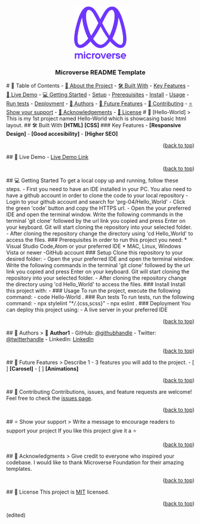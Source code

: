 <a name="readme-top"></a>
        <div align="center">
        <img src="murple_logo.png" alt="logo" width="140" height="auto" />
    <br/>
        <h3><b>Microverse README Template</b></h3>
        </div>
        <!-- TABLE OF CONTENTS -->
        # :green_book: Table of Contents
        - [:book: About the Project](#about-project)
    - [:hammer_and_wrench: Built With](#built-with)
    - [Key Features](#key-features)
    - [:rocket: Live Demo](#live-demo)
    - [:computer: Getting Started](#getting-started)
    - [Setup](#setup)
    - [Prerequisites](#prerequisites)
    - [Install](#install)
    - [Usage](#usage)
    - [Run tests](#run-tests)
    - [Deployment](#triangular_flag_on_post-deployment)
    - [:busts_in_silhouette: Authors](#authors)
    - [:telescope: Future Features](#future-features)
    - [:handshake: Contributing](#contributing)
    - [:star:️ Show your support](#support)
    - [:pray: Acknowledgements](#acknowledgements)
    - [:memo: License](#license)
        <!-- PROJECT DESCRIPTION -->
        # :book: [Hello-World] <a name="about-project"></a>
        > This is my 1st project named Hello-World which is showcasing basic html layout.
        ## :hammer_and_wrench: Built With <a name="built-with"></a>
        **[HTML]**
    **[CSS]**
        ### Key Features <a name="key-features"></a>
        - **[Responsive Design]**
    - **[Good accesibility]**
    - **[Higher SEO]**
        <p align="right">(<a href="#readme-top">back to top</a>)</p>
        <!-- LIVE DEMO -->
        ## :rocket: Live Demo <a name="live-demo"></a>
        - [Live Demo Link]()
        <p align="right">(<a href="#readme-top">back to top</a>)</p>
        <!-- GETTING STARTED -->
        ## :computer: Getting Started <a name="getting-started"></a>
        To get a local copy up and running, follow these steps.
        - First you need to have an IDE installed in your PC. You also need to have a github account in order to clone the code to your local repository
    - Login to your github account and search for 'prg-04/Hello_World'
    - Click the green 'code' button and copy the HTTPS url.
    - Open the your preferred IDE and open the terminal window. Write the following commands in the terminal 'git clone' followed by the url link you copied and press Enter on your keyboard. Git will start cloning the repository into your selected folder.
    - After cloning the repository change the directory using 'cd Hello_World' to access the files.
        ### Prerequisites
        In order to run this project you need:
        * Visual Studio Code,Atom or your preferred IDE
    * MAC, Linux, Windows Vista or newer -GitHub account
        ### Setup
        Clone this repository to your desired folder:
        - Open the your preferred IDE and open the terminal window. Write the following commands in the terminal 'git clone' followed by the url link you copied and press Enter on your keyboard. Git will start cloning the repository into your selected folder.
    - After cloning the repository change the directory using 'cd Hello_World' to access the files.
        ### Install
        Install this project with:
        -
        ### Usage
        To run the project, execute the following command:
        - code Hello-World .
        ### Run tests
        To run tests, run the following command:
        - npx stylelint "\*_/_.{css,scss}"
    - npx eslint .
        ### Deployment
        You can deploy this project using:
        - A live server in your preferred IDE
        <p align="right">(<a href="#readme-top">back to top</a>)</p>
        <!-- AUTHORS -->
        ## :busts_in_silhouette: Authors <a name="authors"></a>
        >
        :bust_in_silhouette: **Author1**
        - GitHub: [@githubhandle](https://github.com/sonikaRawat)
        - Twitter: [@twitterhandle](https://twitter.com/sonikaNegiRawat)
        - LinkedIn: [LinkedIn](https://www.linkedin.com/in/sonika-rawat-aa22901b6/)
        <p align="right">(<a href="#readme-top">back to top</a>)</p>
        <!-- FUTURE FEATURES -->
        ## :telescope: Future Features <a name="future-features"></a>
        > Describe 1 - 3 features you will add to the project.
        - [ ] **[Carosel]**
    - [ ] **[Animations]**
        <p align="right">(<a href="#readme-top">back to top</a>)</p>
        <!-- CONTRIBUTING -->
        ## :handshake: Contributing <a name="contributing"></a>
        Contributions, issues, and feature requests are welcome!
        Feel free to check the [issues page]().
        <p align="right">(<a href="#readme-top">back to top</a>)</p>
        <!-- SUPPORT -->
        ## :star:️ Show your support <a name="support"></a>
        > Write a message to encourage readers to support your project
        If you like this project give it a :star:️
        <p align="right">(<a href="#readme-top">back to top</a>)</p>
        <!-- ACKNOWLEDGEMENTS -->
        ## :pray: Acknowledgments <a name="acknowledgements"></a>
        > Give credit to everyone who inspired your codebase.
        I would like to thank Microverse Foundation for their amazing templates.
        <p align="right">(<a href="#readme-top">back to top</a>)</p>
        <!-- LICENSE -->
        ## :memo: License <a name="license"></a>
        This project is [MIT](./LICENSE) licensed.
        <p align="right">(<a href="#readme-top">back to top</a>)</p> (edited) 


